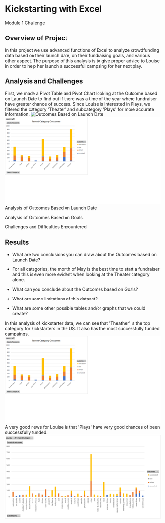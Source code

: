 # Kickstarting with Excel
Module 1 Challenge 

## Overview of Project
In this project we use advanced functions of Excel to analyze crowdfunding data based on their launch date, on their fundraising goals, and various other aspect.
The purpose of this analysis is to give proper advice to Louise in order to help her launch a successful campaing for her next play.

## Analysis and Challenges
First, we made a Pivot Table and Pivot Chart looking at the Outcome based on Launch Date to find out if there was a time of the year where fundraiser have greater chance of success. Since Louise is interested in Plays, we filtered the category 'Theater' and subcategory 'Plays' for more accurate information.
![Outcomes Based on Launch Date](https://github.com/Pascalduc/kickstarter-analysis/blob/main/Resources/Other%20Graph/Outcomes%20Based%20on%20Launch%20Date.pnghttps://github.com/Pascalduc/kickstarter-analysis/blob/main/Resources/Other%20Graph/Outcomes%20Based%20on%20Launch%20Date.png)
![Theater_Outcomes_vs_Launch](https://github.com/Pascalduc/kickstarter-analysis/blob/main/Parent%20Category%20Outcomes.png)
Analysis of Outcomes Based on Launch Date

Analysis of Outcomes Based on Goals

Challenges and Difficulties Encountered

## Results

- What are two conclusions you can draw about the Outcomes based on Launch Date?
- For all categories, the month of May is the best time to start a fundraiser and this is even more evident when looking at the Theater category alone.

- What can you conclude about the Outcomes based on Goals?

- What are some limitations of this dataset?

- What are some other possible tables and/or graphs that we could create?









In this analysis of kickstarter data, we can see that 'Theather' is the top category for kickstarters in the US.
It also has the most successfully funded campaings.
![Parent Category Outcomes](https://github.com/Pascalduc/kickstarter-analysis/blob/main/Parent%20Category%20Outcomes.png)
A very good news for Louise is that 'Plays' have very good chances of been successfully funded.
![Parent Subcategory Outcomes](https://github.com/Pascalduc/kickstarter-analysis/blob/main/Subcategory%20Outcomes.png)
